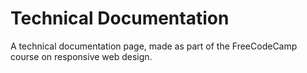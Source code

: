 # Technical Documentation

A technical documentation page, made as part of the FreeCodeCamp course on responsive web design.

